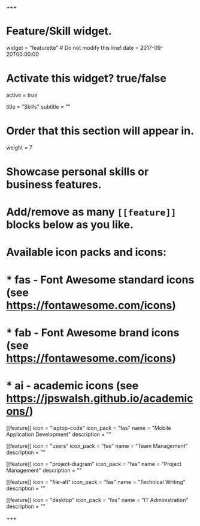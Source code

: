 +++
# Feature/Skill widget.
widget = "featurette"  # Do not modify this line!
date = 2017-09-20T00:00:00

# Activate this widget? true/false
active = true

title = "Skills"
subtitle = ""

# Order that this section will appear in.
weight = 7

# Showcase personal skills or business features.
# 
# Add/remove as many `[[feature]]` blocks below as you like.
# 
# Available icon packs and icons:
# * fas - Font Awesome standard icons (see https://fontawesome.com/icons)
# * fab - Font Awesome brand icons (see https://fontawesome.com/icons)
# * ai - academic icons (see https://jpswalsh.github.io/academicons/)


[[feature]]
  icon = "laptop-code"
  icon_pack = "fas"
  name = "Mobile Application Development"
  description = ""

[[feature]]
  icon = "users"
  icon_pack = "fas"
  name = "Team Management"
  description = ""

[[feature]]
  icon = "project-diagram"
  icon_pack = "fas"
  name = "Project Management"
  description = ""

  
[[feature]]
  icon = "file-alt"
  icon_pack = "fas"
  name = "Technical Writing"
  description = ""  

[[feature]]
  icon = "desktop"
  icon_pack = "fas"
  name = "IT Administration"
  description = ""  
  
+++
